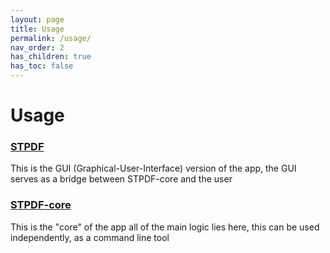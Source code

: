 ```yaml
---
layout: page
title: Usage
permalink: /usage/
nav_order: 2
has_children: true
has_toc: false
---
```


# Usage

### [STPDF](stpdf/)

This is the GUI (Graphical-User-Interface) version of the app,
the GUI serves as a bridge between STPDF-core and the user

### [STPDF-core](stpdf-core/)

This is the "core" of the app all of the main logic lies here, this can be used independently,
as a command line tool

